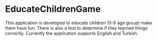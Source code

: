 # EducateChildrenGame
This application is developed to educate children (0-6 age group) make them have fun. 
There is also a test to determine if they learned things correctly. 
Currently the application supports English and Turkish.




